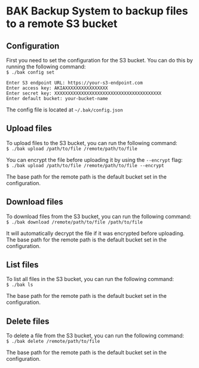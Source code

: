 # BAK Backup System to backup files to a remote S3 bucket

## Configuration

First you need to set the configuration for the S3 bucket. You can do this by running the following command:  
`$ ./bak config set`

```shell
Enter S3 endpoint URL: https://your-s3-endpoint.com
Enter access key: AKIAXXXXXXXXXXXXXXXX
Enter secret key: XXXXXXXXXXXXXXXXXXXXXXXXXXXXXXXXXXXXXXXX
Enter default bucket: your-bucket-name
```
The config file is located at `~/.bak/config.json`

## Upload files

To upload files to the S3 bucket, you can run the following command:  
`$ ./bak upload /path/to/file /remote/path/to/file`

You can encrypt the file before uploading it by using the `--encrypt` flag:  
`$ ./bak upload /path/to/file /remote/path/to/file --encrypt`

The base path for the remote path is the default bucket set in the configuration.

## Download files

To download files from the S3 bucket, you can run the following command:
`$ ./bak download /remote/path/to/file /path/to/file`

It will automatically decrypt the file if it was encrypted before uploading.  
The base path for the remote path is the default bucket set in the configuration.

## List files

To list all files in the S3 bucket, you can run the following command:  
`$ ./bak ls`

The base path for the remote path is the default bucket set in the configuration.

## Delete files

To delete a file from the S3 bucket, you can run the following command:  
`$ ./bak delete /remote/path/to/file`

The base path for the remote path is the default bucket set in the configuration.


